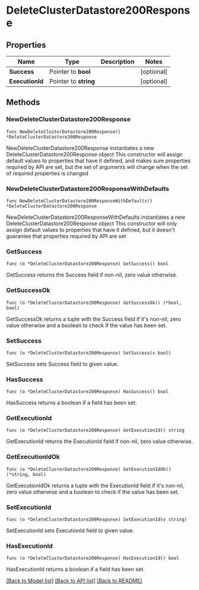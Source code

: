 # DeleteClusterDatastore200Response

## Properties

Name | Type | Description | Notes
------------ | ------------- | ------------- | -------------
**Success** | Pointer to **bool** |  | [optional] 
**ExecutionId** | Pointer to **string** |  | [optional] 

## Methods

### NewDeleteClusterDatastore200Response

`func NewDeleteClusterDatastore200Response() *DeleteClusterDatastore200Response`

NewDeleteClusterDatastore200Response instantiates a new DeleteClusterDatastore200Response object
This constructor will assign default values to properties that have it defined,
and makes sure properties required by API are set, but the set of arguments
will change when the set of required properties is changed

### NewDeleteClusterDatastore200ResponseWithDefaults

`func NewDeleteClusterDatastore200ResponseWithDefaults() *DeleteClusterDatastore200Response`

NewDeleteClusterDatastore200ResponseWithDefaults instantiates a new DeleteClusterDatastore200Response object
This constructor will only assign default values to properties that have it defined,
but it doesn't guarantee that properties required by API are set

### GetSuccess

`func (o *DeleteClusterDatastore200Response) GetSuccess() bool`

GetSuccess returns the Success field if non-nil, zero value otherwise.

### GetSuccessOk

`func (o *DeleteClusterDatastore200Response) GetSuccessOk() (*bool, bool)`

GetSuccessOk returns a tuple with the Success field if it's non-nil, zero value otherwise
and a boolean to check if the value has been set.

### SetSuccess

`func (o *DeleteClusterDatastore200Response) SetSuccess(v bool)`

SetSuccess sets Success field to given value.

### HasSuccess

`func (o *DeleteClusterDatastore200Response) HasSuccess() bool`

HasSuccess returns a boolean if a field has been set.

### GetExecutionId

`func (o *DeleteClusterDatastore200Response) GetExecutionId() string`

GetExecutionId returns the ExecutionId field if non-nil, zero value otherwise.

### GetExecutionIdOk

`func (o *DeleteClusterDatastore200Response) GetExecutionIdOk() (*string, bool)`

GetExecutionIdOk returns a tuple with the ExecutionId field if it's non-nil, zero value otherwise
and a boolean to check if the value has been set.

### SetExecutionId

`func (o *DeleteClusterDatastore200Response) SetExecutionId(v string)`

SetExecutionId sets ExecutionId field to given value.

### HasExecutionId

`func (o *DeleteClusterDatastore200Response) HasExecutionId() bool`

HasExecutionId returns a boolean if a field has been set.


[[Back to Model list]](../README.md#documentation-for-models) [[Back to API list]](../README.md#documentation-for-api-endpoints) [[Back to README]](../README.md)


